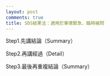 ```yaml
---
layout: post
comments: true
title: SDS結果法：適用於事情緊急、臨時被問
---
```




Step1.先講結論（Summary）

Step2.再講經過（Detail）

Step3.最後再重複結論（Summary）

